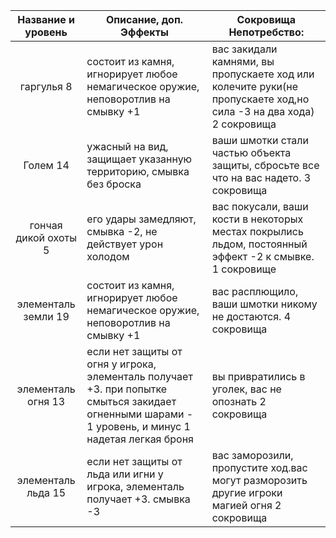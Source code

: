 |Название и уровень|Описание, доп. Эффекты|Сокровища Непотребство:|
|:-----:|----|-----|
|гаргулья 8|состоит из камня, игнорирует любое немагическое оружие, неповоротлив на смывку +1|вас закидали камнями, вы пропускаете ход или колечите руки(не пропускаете ход,но сила -3 на два хода) 2 сокровища|
|Голем 14|ужасный на вид, защищает указанную территорию, смывка без броска| ваши шмотки стали частью объекта защиты, сбросьте все что на вас надето. 3 сокровища |
|гончая дикой охоты 5|его удары замедляют, смывка -2, не действует урон холодом|вас покусали, ваши кости в некоторых местах покрылись льдом, постоянный эффект -2 к смывке. 1 сокровище|
|элементаль земли 19|состоит из камня, игнорирует любое немагическое оружие, неповоротлив на смывку +1|вас расплющило, ваши шмотки никому не достаются. 4 сокровища|
|элементаль огня 13|если нет защиты от огня у игрока, элементаль получает +3. при попытке смыться закидает огненными шарами - 1 уровень, и минус 1 надетая легкая броня|вы привратились в уголек, вас не опознать 2 сокровища|
|элементаль льда 15|если нет защиты от льда или игни у игрока, элементаль получает +3. смывка -3|вас заморозили, пропустите ход.вас могут разморозить другие игроки магией огня 2 сокровища|
